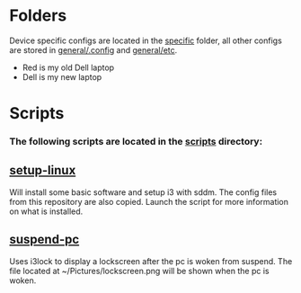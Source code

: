 # Folders
Device specific configs are located in the [specific](./specific/) folder, all other configs are stored in [general/.config](./general/.config/) and [general/etc](./general/etc/).
- Red is my old Dell laptop
- Dell is my new laptop
# Scripts
### The following scripts are located in the [scripts](./scripts/) directory:
## [setup-linux](./scripts/setup-linux) 
Will install some basic software and setup i3 with sddm. The config files from this repository are also copied. Launch the script for more information on what is installed.
## [suspend-pc](./scripts/suspend-pc)
Uses i3lock to display a lockscreen after the pc is woken from suspend. The file located at ~/Pictures/lockscreen.png will be shown when the pc is woken.
